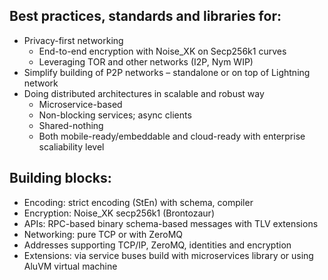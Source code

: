 ## Best practices, standards and libraries for:
- Privacy-first networking
  * End-to-end encryption with Noise_XK on Secp256k1 curves
  * Leveraging TOR and other networks (I2P, Nym WIP)
- Simplify building of P2P networks – standalone or on top of Lightning network
- Doing distributed architectures in scalable and robust way
  * Microservice-based
  * Non-blocking services; async clients
  * Shared-nothing
  * Both mobile-ready/embeddable and cloud-ready with enterprise scaliability level

## Building blocks:
- Encoding: strict encoding (StEn) with schema, compiler
- Encryption: Noise_XK secp256k1 (Brontozaur)
- APIs: RPC-based binary schema-based messages with TLV extensions
- Networking: pure TCP or with ZeroMQ
- Addresses supporting TCP/IP, ZeroMQ, identities and encryption
- Extensions: via service buses build with microservices library or using AluVM virtual machine
